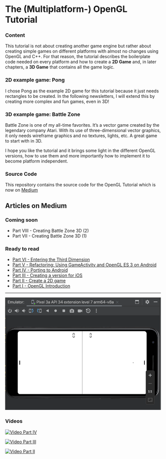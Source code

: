 # The (Multiplatform-) OpenGL Tutorial

### Content

This tutorial is not about creating another game engine but rather about creating simple games on different platforms with almost no changes using OpenGL and C++.
For that reason, the tutorial describes the boilerplate code needed on every platform and how to create a **2D Game** and, in later chapters, a **3D Game** that contains all the game logic.​​


### 2D example game: Pong
I chose Pong as the example 2D game for this tutorial because it just needs rectangles to be created. In the following newsletters, I will extend this by creating more complex and fun games, even in 3D!


### 3D example game: Battle Zone
Battle Zone is one of my all-time favorites. It’s a vector game created by the legendary company Atari. With its use of three-dimensional vector graphics, it only needs wireframe graphics and no textures, lights, etc. A great game to start with in 3D.

I hope you like the tutorial and it brings some light in the different OpenGL versions, how to use them and more importantly how to implement it to become platform independent.


### Source Code
This repository contains the source code for the OpenGL Tutorial which is now on [Medium](https://rogerboesch.medium.com/)


## Articles on Medium

### Coming soon

- Part VIII - Creating Battle Zone 3D (2) 
- Part VII - Creating Battle Zone 3D (1)

### Ready to read

- [Part VI - Entering the Third Dimension](https://rogerboesch.medium.com/the-opengl-tutorial-part-vi-25a30291b4ff)
- [Part V - Refactoring: Using GameActivity and OpenGL ES 3 on Android](https://medium.com/@rogerboesch/the-opengl-tutorial-part-v-eae15f5bf5a0)
- [Part IV - Porting to Android](https://rogerboesch.medium.com/the-opengl-tutorial-part-iv-b2e044a21eea)
- [Part III - Creating a version for iOS](https://rogerboesch.medium.com/the-opengl-tutorial-part-iii-47adb24ec32e)
- [Part II - Create a 2D game](https://rogerboesch.medium.com/the-opengl-tutorial-part-ii-28e89600565e)
- [Part I - OpenGL Introduction](https://rogerboesch.medium.com/part-1-opengl-is-apple-killing-it-3508fda24a58)


---


![Pong in Part IV Update](assets/pong.png)


### Videos

[![Video Part IV](https://img.youtube.com/vi/0Mj-r7JjpeE/0.jpg)](https://www.youtube.com/watch?v=0Mj-r7JjpeE)

[![Video Part III](https://img.youtube.com/vi/b7bBmABdUE8/0.jpg)](https://www.youtube.com/watch?v=b7bBmABdUE8)

[![Video Part II](https://img.youtube.com/vi/ijuXTnqpZrA/0.jpg)](https://www.youtube.com/watch?v=ijuXTnqpZrA)

